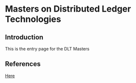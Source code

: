 
# Masters on Distributed Ledger Technologies

## Introduction
This is the entry page for the DLT Masters

## References
[Here](https://github.com/prgazevedo/DLT_Masters/blob/master/Documentation/References.md)
